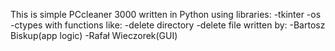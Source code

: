 This is simple PCcleaner 3000 written in Python using libraries:
-tkinter
-os
-ctypes
with functions like:
-delete directory
-delete file
written by:
-Bartosz Biskup(app logic)
-Rafał Wieczorek(GUI)
